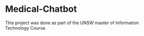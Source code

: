 # Medical-Chatbot

This project was done as part of the UNSW master of Information Technology Course.
